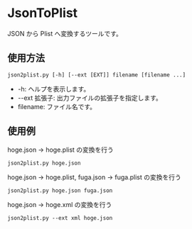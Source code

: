# JsonToPlist
JSON から Plist へ変換するツールです。

## 使用方法

	json2plist.py [-h] [--ext [EXT]] filename [filename ...]

* -h: ヘルプを表示します。
* --ext 拡張子: 出力ファイルの拡張子を指定します。
* filename: ファイル名です。

## 使用例

hoge.json → hoge.plist の変換を行う

	json2plist.py hoge.json

hoge.json → hoge.plist, fuga.json → fuga.plist の変換を行う

	json2plist.py hoge.json fuga.json

hoge.json → hoge.xml の変換を行う

	json2plist.py --ext xml hoge.json

